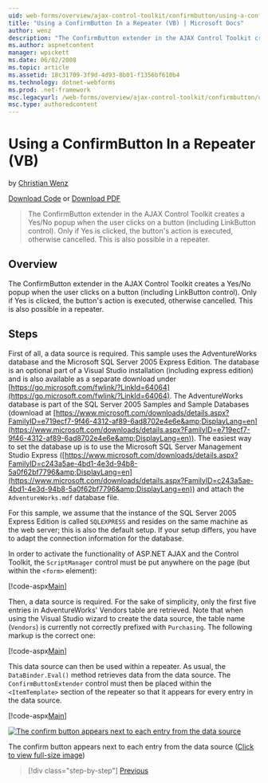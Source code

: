 ```yaml
---
uid: web-forms/overview/ajax-control-toolkit/confirmbutton/using-a-confirmbutton-in-a-repeater-vb
title: "Using a ConfirmButton In a Repeater (VB) | Microsoft Docs"
author: wenz
description: "The ConfirmButton extender in the AJAX Control Toolkit creates a Yes/No popup when the user clicks on a button (including LinkButton control). Only if Yes is..."
ms.author: aspnetcontent
manager: wpickett
ms.date: 06/02/2008
ms.topic: article
ms.assetid: 18c31709-3f9d-4d93-8b01-f1356bf610b4
ms.technology: dotnet-webforms
ms.prod: .net-framework
msc.legacyurl: /web-forms/overview/ajax-control-toolkit/confirmbutton/using-a-confirmbutton-in-a-repeater-vb
msc.type: authoredcontent
---
```

Using a ConfirmButton In a Repeater (VB)
====================
by [Christian Wenz](https://github.com/wenz)

[Download Code](http://download.microsoft.com/download/8/6/d/86dea6c6-bb92-4fa6-aa14-f8c0f82100f5/ConfirmButton1.vb.zip) or [Download PDF](http://download.microsoft.com/download/b/6/a/b6ae89ee-df69-4c87-9bfb-ad1eb2b23373/confirmbutton1VB.pdf)

> The ConfirmButton extender in the AJAX Control Toolkit creates a Yes/No popup when the user clicks on a button (including LinkButton control). Only if Yes is clicked, the button's action is executed, otherwise cancelled. This is also possible in a repeater.


## Overview

The ConfirmButton extender in the AJAX Control Toolkit creates a Yes/No popup when the user clicks on a button (including LinkButton control). Only if Yes is clicked, the button's action is executed, otherwise cancelled. This is also possible in a repeater.

## Steps

First of all, a data source is required. This sample uses the AdventureWorks database and the Microsoft SQL Server 2005 Express Edition. The database is an optional part of a Visual Studio installation (including express edition) and is also available as a separate download under [https://go.microsoft.com/fwlink/?LinkId=64064](https://go.microsoft.com/fwlink/?LinkId=64064). The AdventureWorks database is part of the SQL Server 2005 Samples and Sample Databases (download at [https://www.microsoft.com/downloads/details.aspx?FamilyID=e719ecf7-9f46-4312-af89-6ad8702e4e6e&amp;DisplayLang=en](https://www.microsoft.com/downloads/details.aspx?FamilyID=e719ecf7-9f46-4312-af89-6ad8702e4e6e&amp;DisplayLang=en)). The easiest way to set the database up is to use the Microsoft SQL Server Management Studio Express ([https://www.microsoft.com/downloads/details.aspx?FamilyID=c243a5ae-4bd1-4e3d-94b8-5a0f62bf7796&amp;DisplayLang=en](https://www.microsoft.com/downloads/details.aspx?FamilyID=c243a5ae-4bd1-4e3d-94b8-5a0f62bf7796&amp;DisplayLang=en)) and attach the `AdventureWorks.mdf` database file.

For this sample, we assume that the instance of the SQL Server 2005 Express Edition is called `SQLEXPRESS` and resides on the same machine as the web server; this is also the default setup. If your setup differs, you have to adapt the connection information for the database.

In order to activate the functionality of ASP.NET AJAX and the Control Toolkit, the `ScriptManager` control must be put anywhere on the page (but within the `<form>` element):

[!code-aspx[Main](using-a-confirmbutton-in-a-repeater-vb/samples/sample1.aspx)]

Then, a data source is required. For the sake of simplicity, only the first five entries in AdventureWorks' Vendors table are retrieved. Note that when using the Visual Studio wizard to create the data source, the table name (`Vendors`) is currently not correctly prefixed with `Purchasing`. The following markup is the correct one:

[!code-aspx[Main](using-a-confirmbutton-in-a-repeater-vb/samples/sample2.aspx)]

This data source can then be used within a repeater. As usual, the `DataBinder.Eval()` method retrieves data from the data source. The `ConfirmButtonExtender` control must then be placed within the `<ItemTemplate>` section of the repeater so that it appears for every entry in the data source.

[!code-aspx[Main](using-a-confirmbutton-in-a-repeater-vb/samples/sample3.aspx)]


[![The confirm button appears next to each entry from the data source](using-a-confirmbutton-in-a-repeater-vb/_static/image2.png)](using-a-confirmbutton-in-a-repeater-vb/_static/image1.png)

The confirm button appears next to each entry from the data source ([Click to view full-size image](using-a-confirmbutton-in-a-repeater-vb/_static/image3.png))

>[!div class="step-by-step"]
[Previous](using-a-confirmbutton-in-a-repeater-cs.md)

